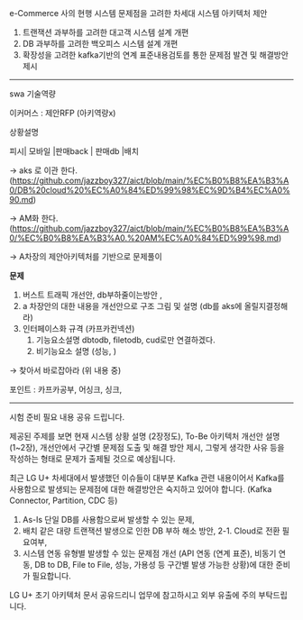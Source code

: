 e-Commerce 사의 현행 시스템 문제점을 고려한 차세대 시스템 아키텍처 제안

1. 트랜잭션 과부하를 고려한 대고객 시스템 설계 개편
2. DB 과부하를 고려한 백오피스 시스템 설계 개편
3. 확장성을 고려한 kafka기반의 연계 표준내용검토를 통한 문제점 발견 및 해결방안 제시

---
swa 기술역량

이커머스 : 제안RFP (아키역량x)

상황설명

피시| 모바일 |판매back | 판매db |배치

→ aks 로  이관 한다.
(https://github.com/jazzboy327/aict/blob/main/%EC%B0%B8%EA%B3%A0/DB%20cloud%20%EC%A0%84%ED%99%98%EC%9D%B4%EC%A0%90.md)

→ AM화 한다.(https://github.com/jazzboy327/aict/blob/main/%EC%B0%B8%EA%B3%A0/%EC%B0%B8%EA%B3%A0.%20AM%EC%A0%84%ED%99%98.md)

→ A차장의 제안아키텍처를 기반으로 문제풀이

**문제**

1. 버스트 트래픽 개선안, db부하줄이는방안 , 
2. a 차장안의 대한 내용을 개선안으로 구조 그림 및 설명 (db를 aks에 올릴지결정해라)
3. 인터페이스화 규격 (카프카컨넥션)
    1. 기능요소설명 dbtodb, filetodb, cud로만 연결하겠다. 
    2. 비기능요소 설명 (성능, )

→ 찾아서 바로잡아라 (위 내용 중)

포인트 : 카프카공부, 어싱크, 싱크,

---

시험 준비 필요 내용 공유 드립니다.

제공된 주제를 보면 현재 시스템 상황 설명 (2장정도), To-Be 아키텍처 개선안 설명 (1~2장), 개선안에서 구간별 문제점 도출 및 해결 방안 제시, 그렇게 생각한 사유 등을 작성하는 형태로 문제가 출제될 것으로 예상됩니다.

최근 LG U+ 차세대에서 발생했던 이슈들이 대부분 Kafka 관련 내용이어서 Kafka를 사용함으로 발생되는 문제점에 대한 해결방안은 숙지하고 있어야 합니다. (Kafka Connector, Partition, CDC 등)

1. As-Is 단일 DB를 사용함으로써 발생할 수 있는 문제,
2. 배치 같은 대량 트랜잭션 발생으로 인한 DB 부하 해소 방안,
2-1. Cloud로 전환 필요여부,
3. 시스템 연동 유형별 발생할 수 있는 문제점 개선 (API 연동 (연계 표준), 비동기 연동, DB to DB, File to File, 성능, 가용성 등 구간별 발생 가능한 상황)에 대한 준비가 필요합니다.

LG U+ 초기 아키텍처 문서 공유드리니 업무에 참고하시고 외부 유출에 주의 부탁드립니다.

